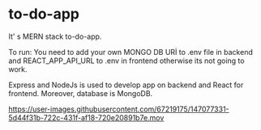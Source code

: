 # to-do-app

It' s MERN stack to-do-app. 

To run: You need to add your own MONGO DB URİ to .env file in backend and REACT_APP_API_URL to .env in frontend otherwise its not going to work.

Express and NodeJs is used to develop app on backend and React for frontend. Moreover, database is MongoDB.


https://user-images.githubusercontent.com/67219175/147077331-5d44f31b-722c-431f-af18-720e20891b7e.mov

